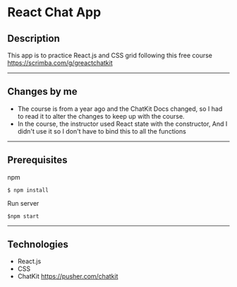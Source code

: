 # React Chat App

## Description 
This app is to practice React.js and CSS grid following this free course https://scrimba.com/g/greactchatkit

---

## Changes by me
* The course is from a year ago and the ChatKit Docs changed, so I had to read it to alter the changes to keep up with the course.
* In the course, the instructor used React state with the constructor, And I didn't use it so I don't have to bind this to all the functions

---
## Prerequisites

npm  
```
$ npm install
```

Run server
```
$npm start
```

---

## Technologies
* React.js
* CSS
* ChatKit https://pusher.com/chatkit
